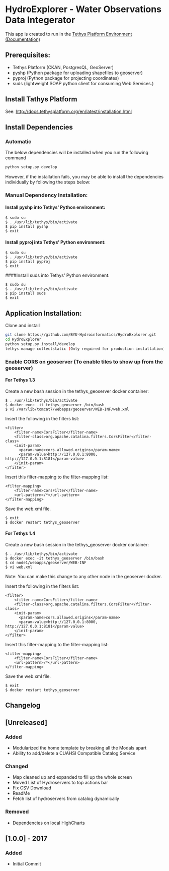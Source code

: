 # HydroExplorer - Water Observations Data Integerator

This app is created to run in the [Tethys  Platform Environment](https://github.com/tethysplatform/tethys) [(Documentation)](http://docs.tethysplatform.org/en/latest/)

## Prerequisites:
- Tethys Platform (CKAN, PostgresQL, GeoServer)
- pyshp (Python package for uploading shapefiles to geoserver)
- pyproj (Python package for projecting coordinates)
- suds (lightweight SOAP python client for consuming Web Services.)

## Install Tathys Platform
See: http://docs.tethysplatform.org/en/latest/installation.html

## Install Dependencies

### Automatic

The below dependencies will be installed when you run the following command

```bash
python setup.py develop
```

However, if the installation fails, you may be able to install the dependencies individually by following the steps below: 

### Manual Dependency Installation:

#### Install pyshp into Tethys' Python environment:
```
$ sudo su
$ . /usr/lib/tethys/bin/activate
$ pip install pyshp
$ exit
```
#### Install pyproj into Tethys' Python environment:
```
$ sudo su
$ . /usr/lib/tethys/bin/activate
$ pip install pyproj
$ exit
```
####Install suds into Tethys' Python environment:
```
$ sudo su
$ . /usr/lib/tethys/bin/activate
$ pip install suds
$ exit
```

## Application Installation:
Clone and install 
```bash
git clone https://github.com/BYU-Hydroinformatics/HydroExplorer.git
cd HydroExplorer
python setup.py install/develop
tethys manage collectstatic (Only required for production installation)
```
### Enable CORS on geoserver (To enable tiles to show up from the geoserver)

#### For Tethys 1.3
Create a new bash session in the tethys_geoserver docker container:
```
$ . /usr/lib/tethys/bin/activate
$ docker exec -it tethys_geoserver /bin/bash
$ vi /var/lib/tomcat7/webapps/geoserver/WEB-INF/web.xml
```
Insert the following in the filters list:
```
<filter>
    <filter-name>CorsFilter</filter-name>
    <filter-class>org.apache.catalina.filters.CorsFilter</filter-class>
    <init-param>
      <param-name>cors.allowed.origins</param-name>
      <param-value>http://127.0.0.1:8000, http://127.0.0.1:8181</param-value>
    </init-param>
</filter>
```
Insert this filter-mapping to the filter-mapping list:
```
<filter-mapping>
    <filter-name>CorsFilter</filter-name>
    <url-pattern>/*</url-pattern>
</filter-mapping>
```
Save the web.xml file.
```
$ exit
$ docker restart tethys_geoserver
```
#### For Tethys 1.4
Create a new bash session in the tethys_geoserver docker container:

```
$ . /usr/lib/tethys/bin/activate
$ docker exec -it tethys_geoserver /bin/bash
$ cd node1/webapps/geoserver/WEB-INF
$ vi web.xml
```
Note: You can make this change to any other node in the geoserver docker.

Insert the following in the filters list:
```
<filter>
    <filter-name>CorsFilter</filter-name>
    <filter-class>org.apache.catalina.filters.CorsFilter</filter-class>
    <init-param>
      <param-name>cors.allowed.origins</param-name>
      <param-value>http://127.0.0.1:8000, http://127.0.0.1:8181</param-value>
    </init-param>
</filter>
```
Insert this filter-mapping to the filter-mapping list:
```
<filter-mapping>
    <filter-name>CorsFilter</filter-name>
    <url-pattern>/*</url-pattern>
</filter-mapping>
```
Save the web.xml file.
```
$ exit
$ docker restart tethys_geoserver
```

## Changelog

## [Unreleased]

### Added
- Modularized the home template by breaking all the Modals apart
- Ability to add/delete a CUAHSI Compatible Catalog Service

### Changed
- Map cleaned up and expanded to fill up the whole screen
- Moved List of Hydroservers to top actions bar
- Fix CSV Download
- ReadMe
- Fetch list of hydroservers from catalog dynamically


### Removed
- Dependencies on local HighCharts

## [1.0.0] - 2017
### Added
- Initial Commit
